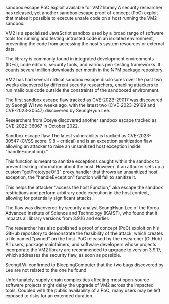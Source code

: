 sandbox escape PoC exploit available for VM2 library
A security researcher has released, yet another sandbox escape proof of concept (PoC) exploit that makes it possible to execute unsafe code on a host running the VM2 sandbox.

VM2 is a specialized JavaScript sandbox used by a broad range of software tools for running and testing untrusted code in an isolated environment, preventing the code from accessing the host's system resources or external data.

The library is commonly found in integrated development environments (IDEs), code editors, security tools, and various pen-testing frameworks. It counts several million downloads per month in the NPM package repository.

VM2 has had several critical sandbox escape disclosures over the past two weeks discovered by different security researchers, enabling attackers to run malicious code outside the constraints of the sandboxed environment.

The first sandbox escape flaw tracked as CVE-2023-29017 was discovered by Seongil Wi two weeks ago, with the latest two (CVE-2023-29199 and CVE-2023-30547) discovered by SeungHyun Lee.

Researchers from Oxeye discovered another sandbox escape tracked as CVE-2022-36067 in October 2022.

Sandbox escape flaw
The latest vulnerability is tracked as CVE-2023-30547 (CVSS score: 9.8 – critical) and is an exception sanitization flaw allowing an attacker to raise an unsanitized host exception inside "handleException()."

This function is meant to sanitize exceptions caught within the sandbox to prevent leaking information about the host. However, if an attacker sets up a custom "getPrototypeOf()" proxy handler that throws an unsanitized host exception, the "handleException" function will fail to sanitize it.

This helps the attacker "access the host Function," aka escape the sandbox restrictions and perform arbitrary code execution in the host context, allowing for potentially significant attacks.

The flaw was discovered by security analyst SeungHyun Lee of the Korea Advanced Institute of Science and Technology (KAIST), who found that it impacts all library versions from 3.9.16 and earlier.

The researcher has also published a proof of concept (PoC) exploit on his GitHub repository to demonstrate the feasibility of the attack, which creates a file named "pwned" on the host.
PoC released by the researcher (GitHub)
All users, package maintainers, and software developers whose projects incorporate the VM2 library are recommended to upgrade to version 3.9.17, which addresses the security flaw, as soon as possible.

Seongil Wi confirmed to BleepingComputer that the two bugs discovered by Lee are not related to the one he found.

Unfortunately, supply chain complexities affecting most open-source software projects might delay the upgrade of VM2 across the impacted tools. Coupled with the public availability of a PoC, many users may be left exposed to risks for an extended duration.

